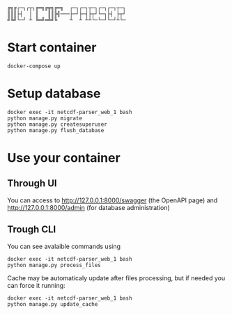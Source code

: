```
╔╗╔┌─┐┌┬┐╔═╗╔╦╗╔═╗  ┌─┐┌─┐┬─┐┌─┐┌─┐┬─┐
║║║├┤  │ ║   ║║╠╣───├─┘├─┤├┬┘└─┐├┤ ├┬┘
╝╚╝└─┘ ┴ ╚═╝═╩╝╚    ┴  ┴ ┴┴└─└─┘└─┘┴└─
```
# Start container
```
docker-compose up
```
# Setup database
```
docker exec -it netcdf-parser_web_1 bash
python manage.py migrate
python manage.py createsuperuser
python manage.py flush_database
```
# Use your container
## Through UI
You can access to http://127.0.0.1:8000/swagger (the OpenAPI page) and http://127.0.0.1:8000/admin (for database administration)
## Trough CLI
You can see avalaible commands using
```
docker exec -it netcdf-parser_web_1 bash
python manage.py process_files
```
Cache may be automaticaly update after files processing, but if needed you can force it running:
```
docker exec -it netcdf-parser_web_1 bash
python manage.py update_cache
```